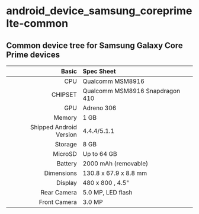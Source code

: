 # android_device_samsung_coreprimelte-common

## Common device tree for Samsung Galaxy Core Prime devices

Basic   | Spec Sheet
-------:|:-------------------------
CPU     | Qualcomm MSM8916
CHIPSET | Qualcomm MSM8916 Snapdragon 410
GPU     | Adreno 306
Memory  |  1 GB
Shipped Android Version | 4.4.4/5.1.1
Storage | 8 GB
MicroSD | Up to 64 GB
Battery | 2000 mAh (removable)
Dimensions | 130.8 x 67.9 x 8.8 mm
Display | 480 x 800 , 4.5"
Rear Camera  | 5.0 MP, LED flash
Front Camera | 3.0 MP
